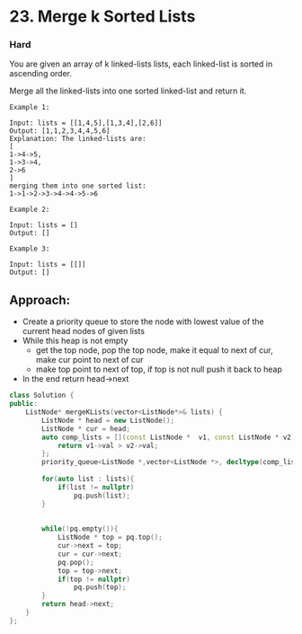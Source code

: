 # 23. Merge k Sorted Lists
### Hard

You are given an array of k linked-lists lists, each linked-list is sorted in ascending order.

Merge all the linked-lists into one sorted linked-list and return it.

 

    Example 1:

    Input: lists = [[1,4,5],[1,3,4],[2,6]]
    Output: [1,1,2,3,4,4,5,6]
    Explanation: The linked-lists are:
    [
    1->4->5,
    1->3->4,
    2->6
    ]
    merging them into one sorted list:
    1->1->2->3->4->4->5->6

    Example 2:

    Input: lists = []
    Output: []

    Example 3:

    Input: lists = [[]]
    Output: []

## Approach:
* Create a priority queue to store the node with lowest value of the current head nodes of given lists
* While this heap is not empty
    * get the top node, pop the top node, make it equal to next of cur, make cur point to next of cur
    * make top point to next of top, if top is not null push it back to heap
* In the end return head->next

```cpp
class Solution {
public:
    ListNode* mergeKLists(vector<ListNode*>& lists) {
        ListNode * head = new ListNode();
        ListNode * cur = head;
        auto comp_lists = [](const ListNode *  v1, const ListNode * v2){
            return v1->val > v2->val;
        };
        priority_queue<ListNode *,vector<ListNode *>, decltype(comp_lists)> pq(comp_lists);
        
        for(auto list : lists){
            if(list != nullptr)
                pq.push(list);
        }
            
        
        while(!pq.empty()){
            ListNode * top = pq.top();
            cur->next = top;
            cur = cur->next;
            pq.pop();
            top = top->next;
            if(top != nullptr)
                pq.push(top);
        }
        return head->next;     
    }
};
```